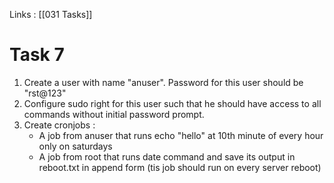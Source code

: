 Links : [[031 Tasks]]

# Task 7

1. Create a user with name "anuser". Password for this user should be "rst@123"
2. Configure sudo right for this user such that he should have access to all commands without initial password prompt.
3. Create cronjobs :
	- A job from anuser that runs echo "hello" at 10th minute of every hour only on saturdays
	- A job from root that runs date command and save its output in reboot.txt in append form (tis job should run on every server reboot)